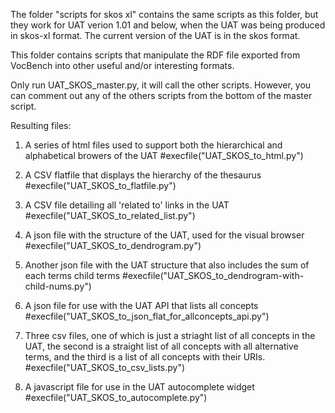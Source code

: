 The folder "scripts for skos xl" contains the same scripts as this folder, but they work for UAT verion 1.01 and below, when the UAT was being produced in skos-xl format.  The current version of the UAT is in the skos format.

This folder contains scripts that manipulate the RDF file exported from VocBench into other useful and/or interesting formats.

Only run UAT_SKOS_master.py, it will call the other scripts.  However, you can comment out any of the others scripts from the bottom of the master script.

Resulting files:

1) A series of html files used to support both the hierarchical and alphabetical browers of the UAT
 #execfile("UAT_SKOS_to_html.py")

2) A CSV flatfile that displays the hierarchy of the thesaurus
 #execfile("UAT_SKOS_to_flatfile.py")

3) A CSV file detailing all 'related to' links in the UAT
 #execfile("UAT_SKOS_to_related_list.py")

4) A json file with the structure of the UAT, used for the visual browser
 #execfile("UAT_SKOS_to_dendrogram.py")

5) Another json file with the UAT structure that also includes the sum of each terms child terms
 #execfile("UAT_SKOS_to_dendrogram-with-child-nums.py")

6) A json file for use with the UAT API that lists all concepts
 #execfile("UAT_SKOS_to_json_flat_for_allconcepts_api.py")

7) Three csv files, one of which is just a striaght list of all concepts in the UAT, the second is a straight list of all concepts with all alternative terms, and the third is a list of all concepts with their URIs.
 #execfile("UAT_SKOS_to_csv_lists.py")

8) A javascript file for use in the UAT autocomplete widget
 #execfile("UAT_SKOS_to_autocomplete.py")
